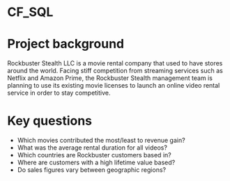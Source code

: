 # CF_SQL

# Project background
Rockbuster Stealth LLC is a movie rental company that used to have stores around the world. Facing stiff competition from streaming services such as Netflix and Amazon Prime, the Rockbuster Stealth management team is planning to use its existing movie licenses to launch an online video rental service in order to stay competitive.

# Key questions
-  Which movies contributed the most/least to revenue gain?
-  What was the average rental duration for all videos?
-  Which countries are Rockbuster customers based in?
-  Where are customers with a high lifetime value based?
-  Do sales figures vary between geographic regions?
